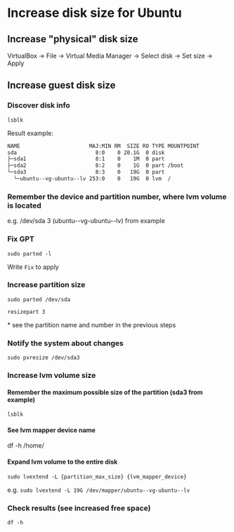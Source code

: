 # Increase disk size for Ubuntu
## Increase "physical" disk size
VirtualBox -> File -> Virtual Media Manager -> Select disk  -> Set size -> Apply

## Increase guest disk size
### Discover disk info
`lsblk`

Result example:
```bash
NAME                      MAJ:MIN RM  SIZE RO TYPE MOUNTPOINT
sda                         8:0    0 20.1G  0 disk
├─sda1                      8:1    0    1M  0 part
├─sda2                      8:2    0    1G  0 part /boot
└─sda3                      8:3    0   19G  0 part
  └─ubuntu--vg-ubuntu--lv 253:0    0   19G  0 lvm  /
```

### Remember the device and partition number, where lvm volume is located
e.g. /dev/sda 3 (ubuntu--vg-ubuntu--lv) from example

### Fix GPT
`sudo parted -l`

Write `Fix` to apply

### Increase partition size
`sudo parted /dev/sda`

`resizepart 3`

\* see the partition name and number in the previous steps

### Notify the system about changes
`sudo pvresize /dev/sda3`

### Increase lvm volume size
#### Remember the maximum possible size of the partition (sda3 from example)
`lsblk`

#### See lvm mapper device name
df -h /home/

#### Expand lvm volume to the entire disk
`sudo lvextend -L {partition_max_size} {lvm_mapper_device}`

e.g. `sudo lvextend -L 19G /dev/mapper/ubuntu--vg-ubuntu--lv`

### Check results (see increased free space)
`df -h`
